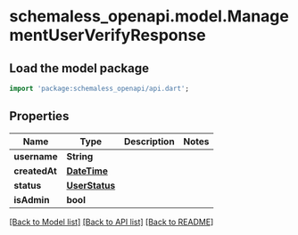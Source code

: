# schemaless_openapi.model.ManagementUserVerifyResponse

## Load the model package
```dart
import 'package:schemaless_openapi/api.dart';
```

## Properties
Name | Type | Description | Notes
------------ | ------------- | ------------- | -------------
**username** | **String** |  | 
**createdAt** | [**DateTime**](DateTime.md) |  | 
**status** | [**UserStatus**](UserStatus.md) |  | 
**isAdmin** | **bool** |  | 

[[Back to Model list]](../README.md#documentation-for-models) [[Back to API list]](../README.md#documentation-for-api-endpoints) [[Back to README]](../README.md)


